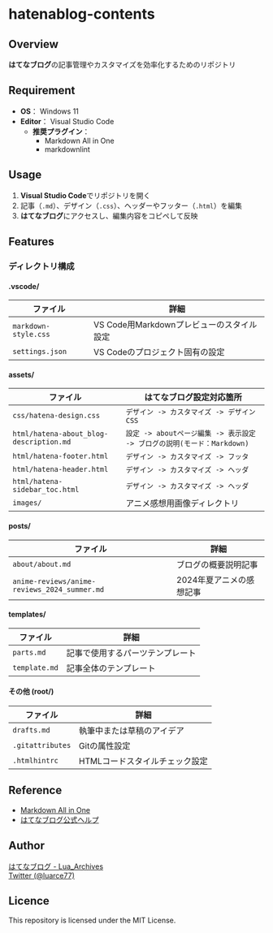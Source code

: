# hatenablog-contents

## Overview
**はてなブログ**の記事管理やカスタマイズを効率化するためのリポジトリ  

## Requirement
- **OS**： Windows 11
- **Editor**： Visual Studio Code
  - **推奨プラグイン**：
    - Markdown All in One
    - markdownlint

## Usage
1. **Visual Studio Code**でリポジトリを開く
2. 記事（`.md`）、デザイン（`.css`）、ヘッダーやフッター（`.html`）を編集
3. **はてなブログ**にアクセスし、編集内容をコピペして反映

## Features
### ディレクトリ構成
#### .vscode/
| ファイル | 詳細 |
|--------|-----|
| `markdown-style.css` | VS Code用Markdownプレビューのスタイル設定 |
| `settings.json` | VS Codeのプロジェクト固有の設定 |

#### assets/
| ファイル | はてなブログ設定対応箇所 |
|--------|--------------------|
| `css/hatena-design.css` | `デザイン -> カスタマイズ -> デザインCSS` |
| `html/hatena-about_blog-description.md` | `設定 -> aboutページ編集 -> 表示設定 -> ブログの説明(モード：Markdown)` |
| `html/hatena-footer.html` | `デザイン -> カスタマイズ -> フッタ` |
| `html/hatena-header.html` | `デザイン -> カスタマイズ -> ヘッダ` |
| `html/hatena-sidebar_toc.html` | `デザイン -> カスタマイズ -> ヘッダ` |
| `images/` | アニメ感想用画像ディレクトリ |

#### posts/
| ファイル | 詳細 |
|--------|-----|
| `about/about.md` | ブログの概要説明記事 |
| `anime-reviews/anime-reviews_2024_summer.md` | 2024年夏アニメの感想記事 |

#### templates/
| ファイル | 詳細 |
|--------|-----|
| `parts.md` | 記事で使用するパーツテンプレート |
| `template.md` | 記事全体のテンプレート |

#### その他 (root/)
| ファイル | 詳細 |
|--------|-----|
| `drafts.md` | 執筆中または草稿のアイデア |
| `.gitattributes` | Gitの属性設定 |
| `.htmlhintrc` | HTMLコードスタイルチェック設定 |

## Reference
- [Markdown All in One](https://marketplace.visualstudio.com/items?itemName=yzhang.markdown-all-in-one)
- [はてなブログ公式ヘルプ](https://help.hatenablog.com/)

## Author

[はてなブログ - Lua_Archives](https://luarce.hatenablog.com/archive)  
[Twitter (@luarce77)](https://twitter.com/luarce77)

## Licence
This repository is licensed under the MIT License.
